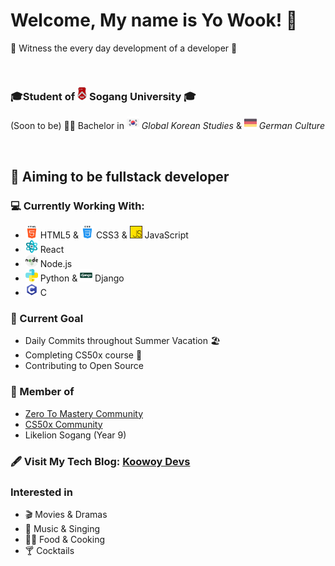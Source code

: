 # Welcome, My name is Yo Wook! :wave:
:eyes: Witness the every day development of a developer :eyes:

<br>

### 🎓Student of <img src="image_source/sogang.png" alt="sogang" width="15"> **Sogang University** 🎓<br>
(Soon to be) :man_student: Bachelor in <img src="image_source/southkorea.png" alt="south korea" width="20"> *Global Korean Studies* &  <img src="image_source/germany.png" alt="germany" width="20"> *German Culture*

<br>

## :bow_and_arrow: Aiming to be fullstack developer
### :computer: Currently Working With:
- <img src="image_source/html5.png" alt="html" width="20"> HTML5 & <img src="image_source/css.png" alt="css" width="20"> CSS3 & <img src="image_source/js.png" alt="js" width="20"> JavaScript
- <img src="image_source/react.png" alt="react" width="20"> React 
- <img src="image_source/nodejs.png" alt="node" width="20"> Node.js 
- <img src="image_source/python.png" alt="python" width="20"> Python & <img src="image_source/django.png" alt="django" width="20"> Django
- <img src="image_source/c.png" alt="c" width="20"> C

### 🎯 Current Goal
- Daily Commits throughout Summer Vacation 🏖
- Completing CS50x course :runner:
- Contributing to Open Source

### :dancers: Member of
- [Zero To Mastery Community](https://github.com/zero-to-mastery) 
- [CS50x Community](https://github.com/cs50)
- Likelion Sogang (Year 9)

### :fountain_pen: Visit My Tech Blog: [Koowoy Devs](https://uk960214.github.io/)

### Interested in
- :clapper: Movies & Dramas
- :musical_note: Music & Singing
- :man_cook: Food & Cooking
- :cocktail: Cocktails

